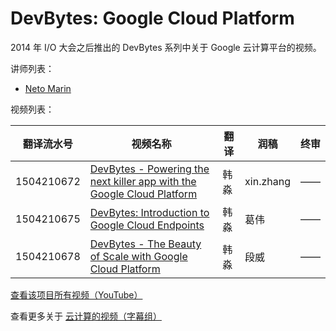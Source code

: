 # DevBytes: Google Cloud Platform

2014 年 I/O 大会之后推出的 DevBytes 系列中关于 Google 云计算平台的视频。

讲师列表：

*   [Neto Marin](https://plus.google.com/+NetoMarin)
 
视频列表：

| 翻译流水号 | 视频名称 | 翻译 | 润稿 | 终审 |
| -- | -- | -- | -- | -- |
| 1504210672 | [DevBytes - Powering the next killer app with the Google Cloud Platform](1504210672-powering-the-next-killer-app-with-the-google-cloud-platform.md)  | 韩淼 | xin.zhang | —— |
| 1504210675 | [DevBytes: Introduction to Google Cloud Endpoints](1504210675-introduction-to-google-cloud-endpoints.md)  | 韩淼 | 葛伟 | —— |
| 1504210678 | [DevBytes - The Beauty of Scale with Google Cloud Platform](1504210678-the-beauty-of-scale-with-google-cloud-platform.md)  | 韩淼 | 段威 | —— |

[查看该项目所有视频（YouTube）](https://www.youtube.com/playlist?list=PLOU2XLYxmsILr4jbLsRec0SIVZOUk9hn0)

查看更多关于 [云计算的视频（字幕组）](../index.md)